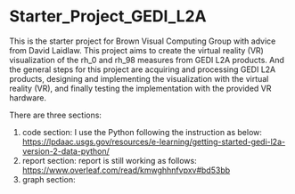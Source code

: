 # Starter_Project_GEDI_L2A

This is the starter project for Brown Visual Computing Group with advice from David Laidlaw. This project aims to create the virtual 
reality (VR) visualization of the rh_0 and rh_98 measures from GEDI L2A products. And the general steps for this project are acquiring and processing GEDI L2A products, designing and implementing the visualization with the virtual reality (VR), and finally testing the implementation with the provided VR hardware.



There are three sections:
1. code section:
  I use the Python following the instruction as below:
  https://lpdaac.usgs.gov/resources/e-learning/getting-started-gedi-l2a-version-2-data-python/
3. report section:
report is still working as follows:
  https://www.overleaf.com/read/kmwghhnfvpxv#bd53bb
4. graph section:

